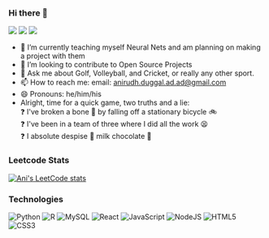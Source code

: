 ### Hi there 👋

[![](https://img.shields.io/badge/📄resume-gray?&style=for-the-badge)](https://aniswagmc.github.io/assets/01-Anirudh_Duggal_SWE.pdf)
[![](https://img.shields.io/badge/linkedin-%230077B5.svg?&style=for-the-badge&logo=linkedin&logoColor=white)](https://www.linkedin.com/in/anirudhduggal/)
[![](https://img.shields.io/badge/Gmail-D14836?style=for-the-badge&logo=gmail&logoColor=white)](mailto:anirudh.duggal.ad.ad@gmail.com)

- 🔭 I’m currently teaching myself Neural Nets and am planning on making a project with them
- 👯 I’m looking to contribute to Open Source Projects
- 💬 Ask me about Golf, Volleyball, and Cricket, or really any other sport. 
- 📫 How to reach me: email: anirudh.duggal.ad.ad@gmail.com
- 😄 Pronouns: he/him/his
- Alright, time for a quick game, two truths and a lie:  
 ❓ I've broken a bone 🦴 by falling off a stationary bicycle 🚲  
 ❓ I've been in a team of three where I did all the work 😫  
 ❓ I absolute despise 🤮 milk chocolate 🍫

### Leetcode Stats

 [![Ani's LeetCode stats](https://leetcode-stats-six.vercel.app/?username=AniswagMC&theme=dark)](https://github.com/KnlnKS/leetcode-stats)

### Technologies

![Python](https://img.shields.io/badge/python-3670A0?style=for-the-badge&logo=python&logoColor=ffdd54)
![R](https://img.shields.io/badge/R-d52d2a.svg?style=for-the-badge&logo=r&logoColor=white)
![MySQL](https://img.shields.io/badge/mysql-1639e9?style=for-the-badge&logo=mysql&logoColor=white)
![React](https://img.shields.io/badge/react-%2320232a.svg?style=for-the-badge&logo=react&logoColor=%2361DAFB)
![JavaScript](https://img.shields.io/badge/javascript-%23323330.svg?style=for-the-badge&logo=javascript&logoColor=%23F7DF1E)
![NodeJS](https://img.shields.io/badge/node.js-6DA55F?style=for-the-badge&logo=node.js&logoColor=white)
![HTML5](https://img.shields.io/badge/html5-%23E34F26.svg?style=for-the-badge&logo=html5&logoColor=white)
![CSS3](https://img.shields.io/badge/css3-%231572B6.svg?style=for-the-badge&logo=css3&logoColor=white)
